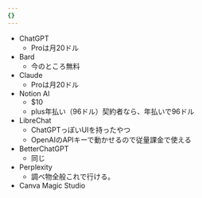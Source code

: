 ```yaml
---
{}
---
```

  

- ChatGPT
    - Proは月20ドル
- Bard
    - 今のところ無料
- Claude
    - Proは月20ドル
- Notion AI
    - $10
    - plus年払い（96ドル）契約者なら、年払いで96ドル
- LibreChat
    - ChatGPTっぽいUIを持ったやつ
    - OpenAIのAPIキーで動かせるので従量課金で使える
- BetterChatGPT
    - 同じ
- Perplexity
    - 調べ物全般これで行ける。
- Canva Magic Studio